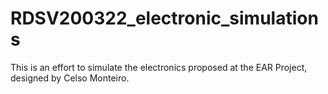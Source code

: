 # RDSV200322_electronic_simulations
This is an effort to simulate the electronics proposed at the EAR Project, designed by Celso Monteiro.
